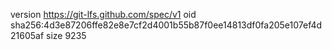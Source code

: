 version https://git-lfs.github.com/spec/v1
oid sha256:4d3e87206ffe82e8e7cf2d4001b55b87f0ee14813df0fa205e107ef4d21605af
size 9235
